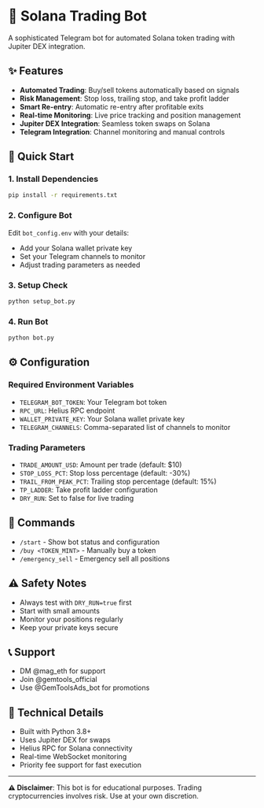 # 🤖 Solana Trading Bot

A sophisticated Telegram bot for automated Solana token trading with Jupiter DEX integration.

## ✨ Features

- **Automated Trading**: Buy/sell tokens automatically based on signals
- **Risk Management**: Stop loss, trailing stop, and take profit ladder
- **Smart Re-entry**: Automatic re-entry after profitable exits
- **Real-time Monitoring**: Live price tracking and position management
- **Jupiter DEX Integration**: Seamless token swaps on Solana
- **Telegram Integration**: Channel monitoring and manual controls

## 🚀 Quick Start

### 1. Install Dependencies
```bash
pip install -r requirements.txt
```

### 2. Configure Bot
Edit `bot_config.env` with your details:
- Add your Solana wallet private key
- Set your Telegram channels to monitor
- Adjust trading parameters as needed

### 3. Setup Check
```bash
python setup_bot.py
```

### 4. Run Bot
```bash
python bot.py
```

## ⚙️ Configuration

### Required Environment Variables
- `TELEGRAM_BOT_TOKEN`: Your Telegram bot token
- `RPC_URL`: Helius RPC endpoint
- `WALLET_PRIVATE_KEY`: Your Solana wallet private key
- `TELEGRAM_CHANNELS`: Comma-separated list of channels to monitor

### Trading Parameters
- `TRADE_AMOUNT_USD`: Amount per trade (default: $10)
- `STOP_LOSS_PCT`: Stop loss percentage (default: -30%)
- `TRAIL_FROM_PEAK_PCT`: Trailing stop percentage (default: 15%)
- `TP_LADDER`: Take profit ladder configuration
- `DRY_RUN`: Set to false for live trading

## 🎯 Commands

- `/start` - Show bot status and configuration
- `/buy <TOKEN_MINT>` - Manually buy a token
- `/emergency_sell` - Emergency sell all positions

## ⚠️ Safety Notes

- Always test with `DRY_RUN=true` first
- Start with small amounts
- Monitor your positions regularly
- Keep your private keys secure

## 📞 Support

- DM @mag_eth for support
- Join @gemtools_official
- Use @GemToolsAds_bot for promotions

## 🔧 Technical Details

- Built with Python 3.8+
- Uses Jupiter DEX for swaps
- Helius RPC for Solana connectivity
- Real-time WebSocket monitoring
- Priority fee support for fast execution

---

**⚠️ Disclaimer**: This bot is for educational purposes. Trading cryptocurrencies involves risk. Use at your own discretion.
